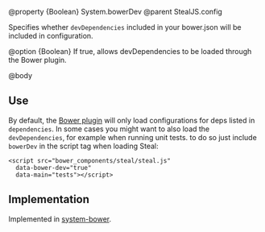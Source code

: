 @property {Boolean} System.bowerDev
@parent StealJS.config

Specifies whether `devDependencies` included in your bower.json will be included in configuration.

@option {Boolean} If true, allows devDependencies to be loaded through the Bower plugin.

@body

## Use

By default, the [Bower plugin](https://github.com/bitovi/system-bower) will only load configurations for deps listed in `dependencies`. In some cases you might want to also load the `devDependencies`, for example when running unit tests. to do so just include `bowerDev` in the script tag when loading Steal:

    <script src="bower_components/steal/steal.js"
	  data-bower-dev="true"
	  data-main="tests"></script>

## Implementation

Implemented in [system-bower](https://github.com/bitovi/system-bower).
